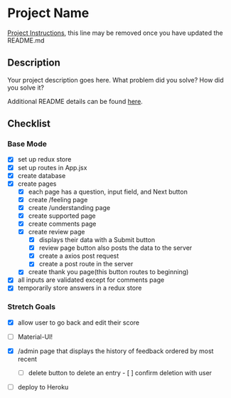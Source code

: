 # Project Name

[Project Instructions](./INSTRUCTIONS.md), this line may be removed once you have updated the README.md

## Description

Your project description goes here. What problem did you solve? How did you solve it?

Additional README details can be found [here](https://github.com/PrimeAcademy/readme-template/blob/master/README.md).


## Checklist

### Base Mode

- [x] set up redux store
- [x] set up routes in App.jsx
- [x] create database
- [x] create pages
    - [x] each page has a question, input field, and Next button
    - [x] create /feeling page
    - [x] create /understanding page
    - [x] create supported page
    - [x] create comments page
    - [x] create review page
        - [x] displays their data with a Submit button
        - [x] review page button also posts the data to the server
        - [x] create a axios post request
        - [x] create a post route in the server
    - [x] create thank you page(this button routes to beginning)
- [x] all inputs are validated except for comments page
- [x] temporarily store answers in a redux store

### Stretch Goals

- [x] allow user to go back and edit their score
- [ ] Material-UI!
- [x] /admin page that displays the history of feedback ordered by most recent
    - [ ] delete button to delete an entry
            - [ ] confirm deletion with user
- [ ] deploy to Heroku   

